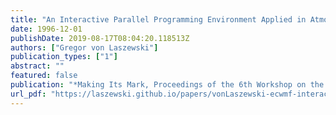 ```yaml
---
title: "An Interactive Parallel Programming Environment Applied in Atmospheric Science"
date: 1996-12-01
publishDate: 2019-08-17T08:04:20.118513Z
authors: ["Gregor von Laszewski"]
publication_types: ["1"]
abstract: ""
featured: false
publication: "*Making Its Mark, Proceedings of the 6th Workshop on the Use of Parallel Processors in Meteorology*"
url_pdf: "https://laszewski.github.io/papers/vonLaszewski-ecwmf-interactive.pdf"
---
```


